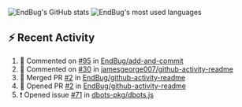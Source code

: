 ![EndBug's GitHub stats](https://github-readme-stats.vercel.app/api?username=endbug&show_icons=true)
![EndBug's most used languages](https://github-readme-stats.vercel.app/api/top-langs/?username=endbug&layout=compact)

## ⚡ Recent Activity

<!--START_SECTION:activity-->
1. 💬 Commented on [#95](https://github.com//EndBug/add-and-commit/issues/95) in [EndBug/add-and-commit](https://github.com//EndBug/add-and-commit)
2. 💬 Commented on [#30](https://github.com//jamesgeorge007/github-activity-readme/issues/30) in [jamesgeorge007/github-activity-readme](https://github.com//jamesgeorge007/github-activity-readme)
3. 🎉 Merged PR [#2](https://github.com//EndBug/github-activity-readme/pull/2) in [EndBug/github-activity-readme](https://github.com//EndBug/github-activity-readme)
4. 💪 Opened PR [#2](https://github.com//EndBug/github-activity-readme/pull/2) in [EndBug/github-activity-readme](https://github.com//EndBug/github-activity-readme)
5. ❗️ Opened issue [#71](https://github.com//dbots-pkg/dbots.js/issues/71) in [dbots-pkg/dbots.js](https://github.com//dbots-pkg/dbots.js)
<!--END_SECTION:activity-->
